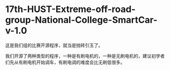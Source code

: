 # 17th-HUST-Extreme-off-road-group-National-College-SmartCar-v-1.0
这是我们组的比赛开源程序，就当是抛砖引玉了。

我们开源了两种类型的程序，一种是有刷电机的，一种是无刷电机的，建议初学者们先从有刷电机开始调车，有刷电调的难度会比无刷低很多。
